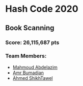 # Hash Code 2020
## Book Scanning
### Score: 26,115,687 pts

### Team Members:
- [Mahmoud Abdelazim](https://github.com/MahmoudAbdelazim)
- [Amr Bumadian](https://github.com/AmrBumadian)
- [Ahmed ShikhTawel](https://github.com/ShikhTawel)
